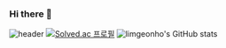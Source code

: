 ### Hi there 👋
![header](https://capsule-render.vercel.app/api?type=wave&color=auto&height=300&section=header&text=geonho&fontSize=90)
[![Solved.ac
프로필](http://mazassumnida.wtf/api/v2/generate_badge?boj=ghlim909)](https://solved.ac/ghlim909)
![limgeonho's GitHub stats](https://github-readme-stats.vercel.app/api?username=limgeonho&show_icons=true&theme=radical)
<!--
**limgeonho/limgeonho** is a ✨ _special_ ✨ repository because its `README.md` (this file) appears on your GitHub profile.

Here are some ideas to get you started:

- 🔭 I’m currently working on ...
- 🌱 I’m currently learning ...
- 👯 I’m looking to collaborate on ...
- 🤔 I’m looking for help with ...
- 💬 Ask me about ...
- 📫 How to reach me: ...
- 😄 Pronouns: ...
- ⚡ Fun fact: ...
-->
